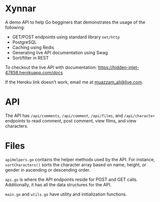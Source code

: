 # Xynnar 

A demo API to help Go begginers that demonstrates the usage of the following:

* GET/POST endpoints using standard library `net/http`
* PostgreSQL
* Caching using Redis
* Generating live API documentation using Swag
* Sort/filter in REST

To checkout the live API with documentation: https://hidden-inlet-47858.herokuapp.com/docs

If the Heroku link doesn't work, email me at muazzam_ali@live.com.

# API

The API has `/api/comments`, `/api/comment`, `/api/films`, and `/api/character` endpoints to read comment, post comment, view films, and view characters.

# Files

`apiHelpers.go` contains the helper methods used by the API. For instance, `sortCharacters()` sorts the character array based on name, height, or gender in ascending or descending order.

`api.go` is where the API endpoints reside for POST and GET calls. Additionally, it has all the data structures for the API.

`main.go` and `utils.go` have utility and initialization functions.
